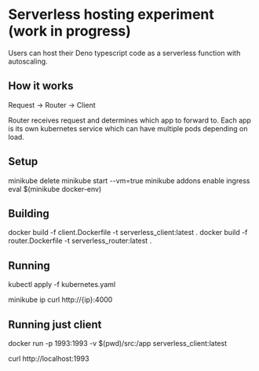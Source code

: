 # Serverless hosting experiment (work in progress)

Users can host their Deno typescript code as a serverless function with autoscaling.

## How it works

Request -> Router -> Client 

Router receives request and determines which app to forward to. Each app is its own kubernetes service which can have multiple pods depending on load.

## Setup

minikube delete
minikube start --vm=true
minikube addons enable ingress
eval $(minikube docker-env)

## Building

docker build -f client.Dockerfile -t serverless_client:latest . 
docker build -f router.Dockerfile -t serverless_router:latest . 

## Running

kubectl apply -f kubernetes.yaml

minikube ip
curl http://{ip}:4000

## Running just client

docker run -p 1993:1993 -v $(pwd)/src:/app serverless_client:latest

curl http://localhost:1993

